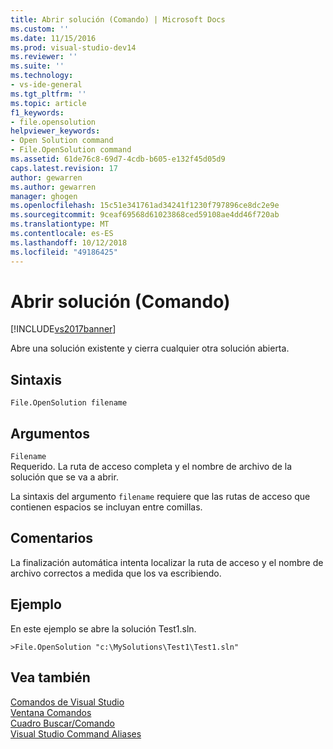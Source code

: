 ```yaml
---
title: Abrir solución (Comando) | Microsoft Docs
ms.custom: ''
ms.date: 11/15/2016
ms.prod: visual-studio-dev14
ms.reviewer: ''
ms.suite: ''
ms.technology:
- vs-ide-general
ms.tgt_pltfrm: ''
ms.topic: article
f1_keywords:
- file.opensolution
helpviewer_keywords:
- Open Solution command
- File.OpenSolution command
ms.assetid: 61de76c8-69d7-4cdb-b605-e132f45d05d9
caps.latest.revision: 17
author: gewarren
ms.author: gewarren
manager: ghogen
ms.openlocfilehash: 15c51e341761ad34241f1230f797896ce8dc2e9e
ms.sourcegitcommit: 9ceaf69568d61023868ced59108ae4dd46f720ab
ms.translationtype: MT
ms.contentlocale: es-ES
ms.lasthandoff: 10/12/2018
ms.locfileid: "49186425"
---
```

# <a name="open-solution-command"></a>Abrir solución (Comando)
[!INCLUDE[vs2017banner](../../includes/vs2017banner.md)]

  
Abre una solución existente y cierra cualquier otra solución abierta.  
  
## <a name="syntax"></a>Sintaxis  
  
```  
File.OpenSolution filename  
```  
  
## <a name="arguments"></a>Argumentos  
 `Filename`  
 Requerido. La ruta de acceso completa y el nombre de archivo de la solución que se va a abrir.  
  
 La sintaxis del argumento `filename` requiere que las rutas de acceso que contienen espacios se incluyan entre comillas.  
  
## <a name="remarks"></a>Comentarios  
 La finalización automática intenta localizar la ruta de acceso y el nombre de archivo correctos a medida que los va escribiendo.  
  
## <a name="example"></a>Ejemplo  
 En este ejemplo se abre la solución Test1.sln.  
  
```  
>File.OpenSolution "c:\MySolutions\Test1\Test1.sln"  
```  
  
## <a name="see-also"></a>Vea también  
 [Comandos de Visual Studio](../../ide/reference/visual-studio-commands.md)   
 [Ventana Comandos](../../ide/reference/command-window.md)   
 [Cuadro Buscar/Comando](../../ide/find-command-box.md)   
 [Visual Studio Command Aliases](../../ide/reference/visual-studio-command-aliases.md)



